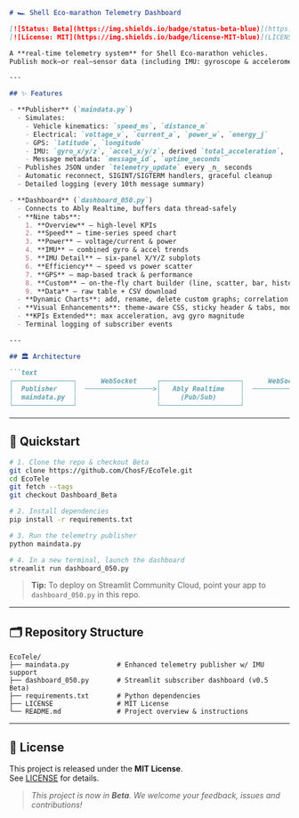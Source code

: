 ```markdown
# 🏎️ Shell Eco-marathon Telemetry Dashboard

[![Status: Beta](https://img.shields.io/badge/status-beta-blue)](https://github.com/ChosF/EcoTele/releases/tag/Dashboard_Beta)  
[![License: MIT](https://img.shields.io/badge/license-MIT-blue)](LICENSE)

A **real-time telemetry system** for Shell Eco-marathon vehicles.  
Publish mock—or real—sensor data (including IMU: gyroscope & accelerometer), then visualize live KPIs, charts, maps & custom graphs in a Streamlit dashboard.

---

## ✨ Features

- **Publisher** (`maindata.py`)  
  - Simulates:
    - Vehicle kinematics: `speed_ms`, `distance_m`  
    - Electrical: `voltage_v`, `current_a`, `power_w`, `energy_j`  
    - GPS: `latitude`, `longitude`  
    - IMU: `gyro_x/y/z`, `accel_x/y/z`, derived `total_acceleration`, `vehicle_heading`  
    - Message metadata: `message_id`, `uptime_seconds`  
  - Publishes JSON under `telemetry_update` every _n_ seconds  
  - Automatic reconnect, SIGINT/SIGTERM handlers, graceful cleanup  
  - Detailed logging (every 10th message summary)

- **Dashboard** (`dashboard_050.py`)  
  - Connects to Ably Realtime, buffers data thread-safely  
  - **Nine tabs**:
    1. **Overview** – high-level KPIs  
    2. **Speed** – time-series speed chart  
    3. **Power** – voltage/current & power  
    4. **IMU** – combined gyro & accel trends  
    5. **IMU Detail** – six-panel X/Y/Z subplots  
    6. **Efficiency** – speed vs power scatter  
    7. **GPS** – map-based track & performance  
    8. **Custom** – on-the-fly chart builder (line, scatter, bar, histogram, heatmap)  
    9. **Data** – raw table + CSV download  
  - **Dynamic Charts**: add, rename, delete custom graphs; correlation heatmap  
  - **Visual Enhancements**: theme-aware CSS, sticky header & tabs, modern buttons & cards  
  - **KPIs Extended**: max acceleration, avg gyro magnitude  
  - Terminal logging of subscriber events  

---

## 🏛️ Architecture

```text
┌───────────────┐      WebSocket     ┌────────────────────┐      WebSocket     ┌─────────────────────┐
│  Publisher    │  ─────────────────>│   Ably Realtime    │  ─────────────────>│ Streamlit Dashboard │
│  maindata.py  │                    │     (Pub/Sub)      │                    │  dashboard_050.py   │
└───────────────┘                    └────────────────────┘                    └─────────────────────┘
```

---

## 🚀 Quickstart

```bash
# 1. Clone the repo & checkout Beta
git clone https://github.com/ChosF/EcoTele.git
cd EcoTele
git fetch --tags
git checkout Dashboard_Beta

# 2. Install dependencies
pip install -r requirements.txt

# 3. Run the telemetry publisher
python maindata.py

# 4. In a new terminal, launch the dashboard
streamlit run dashboard_050.py
```

> **Tip:** To deploy on Streamlit Community Cloud, point your app to `dashboard_050.py` in this repo.

---

## 🗂️ Repository Structure

```
EcoTele/
├── maindata.py            # Enhanced telemetry publisher w/ IMU support
├── dashboard_050.py       # Streamlit subscriber dashboard (v0.5 Beta)
├── requirements.txt       # Python dependencies
├── LICENSE                # MIT License
└── README.md              # Project overview & instructions
```

---

## 📄 License

This project is released under the **MIT License**.  
See [LICENSE](LICENSE) for details.

> _This project is now in **Beta**. We welcome your feedback, issues and contributions!_  
```
